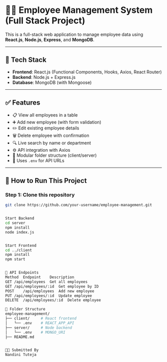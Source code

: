 # 👩‍💻 Employee Management System (Full Stack Project)

This is a full-stack web application to manage employee data using **React.js**, **Node.js**, **Express**, and **MongoDB**.

---

## 🚀 Tech Stack

- **Frontend**: React.js (Functional Components, Hooks, Axios, React Router)
- **Backend**: Node.js + Express.js
- **Database**: MongoDB (with Mongoose)

---

## ✅ Features

- 📋 View all employees in a table
- ➕ Add new employee (with form validation)
- ✏️ Edit existing employee details
- 🗑️ Delete employee with confirmation
- 🔍 Live search by name or department
- ⚙️ API integration with Axios
- 📁 Modular folder structure (client/server)
- 🔐 Uses `.env` for API URLs

---

## 🧪 How to Run This Project

### Step 1: Clone this repository
```bash
git clone https://github.com/your-username/employee-management.git


Start Backend
cd server
npm install
node index.js


Start Frontend
cd ../client
npm install
npm start


📡 API Endpoints
Method	Endpoint	Description
GET	/api/employees	Get all employees
GET	/api/employees/:id	Get employee by ID
POST	/api/employees	Add new employee
PUT	/api/employees/:id	Update employee
DELETE	/api/employees/:id	Delete employee

📂 Folder Structure
employee-management/
├── client/     # React frontend
│   └── .env    # REACT_APP_API
├── server/     # Node backend
│   └── .env    # MONGO_URI
├── README.md


👩‍🎓 Submitted By
Nandini Tuteja